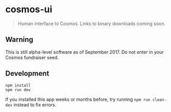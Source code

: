 # cosmos-ui

> Human interface to Cosmos. Links to binary downloads coming soon.

## Warning

This is still alpha-level software as of September 2017. Do not enter in your Cosmos fundraiser seed.

## Development

```
npm install
npm run dev
```

If you installed this app weeks or months before, try running `npm run clean-dev` instead to fix errors.
